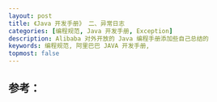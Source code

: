```yaml
---
layout: post
title: 《Java 开发手册》 二、异常日志 
categories: [编程规范, Java 开发手册, Exception]
description: Alibaba 对外开放的 Java 编程手册添加些自己总结的
keywords: 编程规范, 阿里巴巴 JAVA 开发手册, 
topmost: false
---
```








## 参考：

